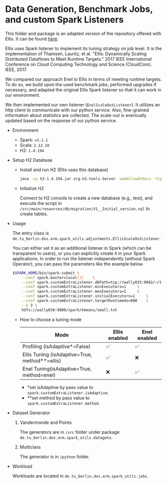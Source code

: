 # Data Generation, Benchmark Jobs, and custom Spark Listeners

This folder and package is an adapted version of the repository offered with Ellis. It can be found [here](https://github.com/dos-group/runtime-adjustments-experiments). 

Ellis uses Spark listener to implement its tuning strategy on job level.
It is the implementation of
Thamsen, Lauritz, et al. "Ellis: Dynamically Scaling Distributed Dataflows to Meet Runtime Targets." 2017 IEEE International Conference on Cloud Computing Technology and Science (CloudCom). IEEE, 2017.

We compared our approach Enel to Ellis in terms of meeting runtime targets. To do so, we build upon the used benchmark jobs, performed upgrades if necessary, and adapted the original Ellis Spark listener so that it can work in our environment. 

We then implemented our own listener (`EnelScaleOutListener`). It utilizes an http client to communicate with our python service. Also, fine-grained information about statistics are collected. The scale-out is eventually updated based on the response of our python service.


* Environment
  
  - Spark: `v3.1.1`
  - Scala: `2.12.10`
  - H2:    `1.4.194`
    

* Setup H2 Database
  
  * Install and run H2 (Ellis uses this database)
    
    ```bash
    java -cp h2-1.4.194.jar org.h2.tools.Server -webAllowOthers -tcpAllowOthers
    ```
    
  * Initialize H2
    
    Connect to H2 console to create a new database (e.g., test), and execute the script in  `/src/main/resources/db/migration/V1__Initial_version.sql` to create tables.
  

* Usage
  
    The entry class is `de.tu_berlin.dos.arm.spark_utils.adjustments.EllisScaleOutListener`.
    
    You can either set it as an additional listener in Spark (which can be transparent to users), or you can explicitly create it in your Spark applications.
    In order to run the listener independently (without Spark Operator), you can pass the parameters like the example below.
  
    ```bash
    $SPARK_HOME/bin/spark-submit \
        --conf spark.master=local[3] 	\
        --conf spark.customExtraListener.dbPath=tcp://wally033:9092/~/test 	\
        --conf spark.customExtraListener.minExecutors=1 	\
        --conf spark.customExtraListener.maxExecutors=2 	\
        --conf spark.customExtraListener.initialExecutors=1 	\
        --conf spark.customExtraListener.targetRuntimems=600	\
        --k 3 \
        hdfs://wally036:9000/spark/kmeans/small.txt
    ```
  
  * How to choose a tuning mode
  
    Mode | Ellis enabled | Enel enabled
    ---| ---| ---
    Profiling (isAdaptive*=False)|✅|✅
    Ellis Tuning (isAdaptive=True, method**=ellis)|✅|❌ 
    Enel Tuning(isAdaptive=True, method=enel)|❌|✅
  
    * *set isAdaptive by pass value to `spark.customExtraListener.isAdaptive`.
    * **set method by pass value to `spark.customExtraListener.method`.
  
* Dataset Generator
  
  1. Vandermonde and Points 
    
      The generators are in `/src` folder under package `de.tu_berlin.dos.arm.spark_utils.datagens`.  
  
  2. Multiclass
  
      The generator is in `/python` folder.


* Workload
  
  Workloads are located in `de.tu_berlin.dos.arm.spark_utils.jobs`.